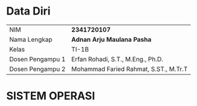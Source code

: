 # Data Diri

|                  |                                                                     |
| ---------------- | ------------------------------------------------------------------- |
| NIM              | **2341720107**                                                      |
| Nama Lengkap     | **Adnan Arju Maulana Pasha**                                                |
| Kelas            | TI-1B                                                               |
| Dosen Pengampu 1 | Erfan Rohadi, S.T., M.Eng., Ph.D.                                   |
| Dosen Pengampu 2 | Mohammad Faried Rahmat, S.ST., M.Tr.T |

# SISTEM OPERASI